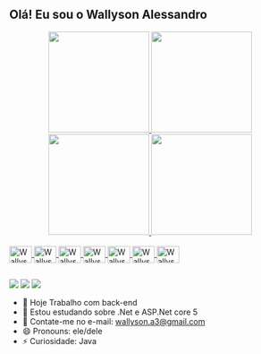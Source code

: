 ## Olá! Eu sou o Wallyson Alessandro

<div align="center">
  <a href="https://github.com/wallysonnabarro">
  <img height="180em" src="https://github-readme-stats.vercel.app/api?username=wallysonnabarro&show_icons=true&theme=dracula&include_all_commits=true&count_private=true"/>
  <img height="180em" src="https://github-readme-stats.vercel.app/api/top-langs/?username=wallysonnabarro&layout=compact&langs_count=7&theme=dracula"/>
</div>
    
<div align="center">
  <a href="https://github.com/connect3wallyson">
  <img height="180em" src="https://github-readme-stats.vercel.app/api?username=connect3wallyson&show_icons=true&theme=dracula&include_all_commits=true&count_private=true"/>
  <img height="180em" src="https://github-readme-stats.vercel.app/api/top-langs/?username=connect3wallyson&layout=compact&langs_count=7&theme=dracula"/>
</div>
<div style="display: inline_block"><br>
  <img align="center" alt="Wallyson-Android" height="30" width="40" src="https://cdn.jsdelivr.net/gh/devicons/devicon/icons/android/android-original.svg">
  <img align="center" alt="Wallyson-Kotlin" height="30" width="40" src="https://cdn.jsdelivr.net/gh/devicons/devicon/icons/kotlin/kotlin-original.svg">
  <img align="center" alt="Wallyson-Cs" height="30" width="40" src="https://cdn.jsdelivr.net/gh/devicons/devicon/icons/csharp/csharp-original.svg" >
  <img align="center" alt="Wallyson-Java" height="30" width="40" src="https://cdn.jsdelivr.net/gh/devicons/devicon/icons/java/java-original.svg" >
  <img align="center" alt="Wallyson-MySql" height="30" width="40" src="https://cdn.jsdelivr.net/gh/devicons/devicon/icons/mysql/mysql-original.svg">
  <img align="center" alt="Wallyson-Pandas" height="30" width="40" src="https://cdn.jsdelivr.net/gh/devicons/devicon/icons/pandas/pandas-original.svg">
  <img align="center" alt="Wallyson-Spring" height="30" width="40" src="https://cdn.jsdelivr.net/gh/devicons/devicon/icons/spring/spring-original.svg">  
</div>
  
  ##
 
<div> 
  <a href="https://instagram.com/alessandro.jn" target="_blank"><img src="https://img.shields.io/badge/-Instagram-%23E4405F?style=for-the-badge&logo=instagram&logoColor=white" target="_blank"></a>
  <a href = "mailto:wallyson.a3@gmail.com"><img src="https://img.shields.io/badge/-Gmail-%23333?style=for-the-badge&logo=gmail&logoColor=white" target="_blank"></a>
  <a href="https://www.linkedin.com/in/wallyson-nabarro" target="_blank"><img src="https://img.shields.io/badge/-LinkedIn-%230077B5?style=for-the-badge&logo=linkedin&logoColor=white" target="_blank"></a>
</div>

- 🔭 Hoje Trabalho com back-end
- 🌱 Estou estudando sobre .Net e ASP.Net core 5
- 💬 Contate-me no e-mail: wallyson.a3@gmail.com
- 😄 Pronouns: ele/dele
- ⚡ Curiosidade: Java

